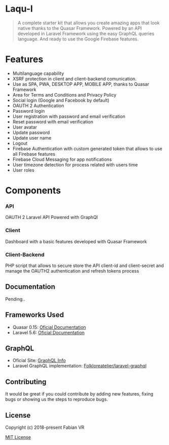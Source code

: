 # Laqu-l
> A complete starter kit that allows you create amazing apps that look native thanks to the Quasar Framework. Powered by an API developed in Laravel Framework using the easy GraphQL queries language. And ready to use the Google Firebase features.

# Features
* Multilanguage capability
* XSRF protection in client and client-backend comunication.
* Use as SPA, PWA, DESKTOP APP, MOBILE APP, thanks to Quasar Framework
* Area for Terms and Conditions and Privacy Policy
* Social login (Google and Facebook by default)
* OAUTH 2 Authentication
* Password login
* User registration with password and email verification
* Reset password with email verification
* User avatar
* Update password
* Update user name
* Logout
* Firebase Authentication with custom generated token that allows to use all Firebase features
* Firebase Cloud Messaging for app notifications
* User timezone detection for process related with users time
* User roles

# Components

### API
OAUTH 2 Laravel API Powered with GraphQl

### Client
Dashboard with a basic features developed with Quasar Framework

### Client-Backend
PHP script that allows to secure store the API client-id and client-secret and manage the OAUTH2 authentication and refresh tokens process



## Documentation

Pending..

## Frameworks Used
* Quasar 0.15: [Oficial Documentation](http://quasar-framework.org)
* Laravel 5.6: [Oficial Documentation](https://laravel.com/docs/5.6)

## GraphQL
* Oficial Site: [GraphQL Info](http://graphql.org)
* Laravel GraphQL implementation: [Folkloreatelier/laravel-graphql](https://github.com/Folkloreatelier/laravel-graphql)

## Contributing
It would be great if you could contribute by adding new features, fixing bugs or showing us the steps to reproduce bugs.

## License

Copyright (c) 2018-present Fabian VR

[MIT License](http://en.wikipedia.org/wiki/MIT_License)
